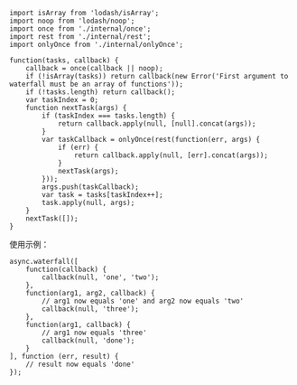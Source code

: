     

    import isArray from 'lodash/isArray';
    import noop from 'lodash/noop';
    import once from './internal/once';
    import rest from './internal/rest';
    import onlyOnce from './internal/onlyOnce';

    function(tasks, callback) {
        callback = once(callback || noop);
        if (!isArray(tasks)) return callback(new Error('First argument to waterfall must be an array of functions'));
        if (!tasks.length) return callback();
        var taskIndex = 0;
        function nextTask(args) {
            if (taskIndex === tasks.length) {
                return callback.apply(null, [null].concat(args));
            }
            var taskCallback = onlyOnce(rest(function(err, args) {
                if (err) {
                    return callback.apply(null, [err].concat(args));
                }
                nextTask(args);
            }));
            args.push(taskCallback);
            var task = tasks[taskIndex++];
            task.apply(null, args);
        }
        nextTask([]);
    }


使用示例：

    async.waterfall([
        function(callback) {
            callback(null, 'one', 'two');
        },
        function(arg1, arg2, callback) {
            // arg1 now equals 'one' and arg2 now equals 'two'
            callback(null, 'three');
        },
        function(arg1, callback) {
            // arg1 now equals 'three'
            callback(null, 'done');
        }
    ], function (err, result) {
        // result now equals 'done'
    });